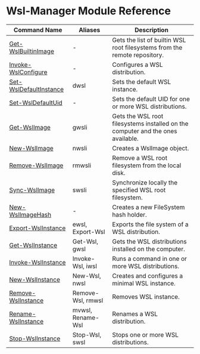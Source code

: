 <!-- cSpell: disable -->
# Wsl-Manager Module Reference

| Command Name | Aliases | Description |
|--------------|---------|-------------|
| [Get-WslBuiltinImage](get-wsl-builtin-image.md) | - | Gets the list of builtin WSL root filesystems from the remote repository. |
| [Invoke-WslConfigure](invoke-wsl-configure.md) | - | Configures a WSL distribution. |
| [Set-WslDefaultInstance](set-wsl-default-instance.md) | dwsl | Sets the default WSL instance. |
| [Set-WslDefaultUid](set-wsl-default-uid.md) | - | Sets the default UID for one or more WSL distributions. |
| [Get-WslImage](get-wsl-image.md) | gwsli | Gets the WSL root filesystems installed on the computer and the ones available. |
| [New-WslImage](new-wsl-image.md) | nwsli | Creates a WslImage object. |
| [Remove-WslImage](remove-wsl-image.md) | rmwsli | Remove a WSL root filesystem from the local disk. |
| [Sync-WslImage](sync-wsl-image.md) | swsli | Synchronize locally the specified WSL root filesystem. |
| [New-WslImageHash](new-wsl-image-hash.md) | - | Creates a new FileSystem hash holder. |
| [Export-WslInstance](export-wsl-instance.md) | ewsl, Export-Wsl | Exports the file system of a WSL distribution. |
| [Get-WslInstance](get-wsl-instance.md) | Get-Wsl, gwsl | Gets the WSL distributions installed on the computer. |
| [Invoke-WslInstance](invoke-wsl-instance.md) | Invoke-Wsl, iwsl | Runs a command in one or more WSL distributions. |
| [New-WslInstance](new-wsl-instance.md) | New-Wsl, nwsl | Creates and configures a minimal WSL instance. |
| [Remove-WslInstance](remove-wsl-instance.md) | Remove-Wsl, rmwsl | Removes WSL instance. |
| [Rename-WslInstance](rename-wsl-instance.md) | mvwsl, Rename-Wsl | Renames a WSL distribution. |
| [Stop-WslInstance](stop-wsl-instance.md) | Stop-Wsl, swsl | Stops one or more WSL distributions. |
